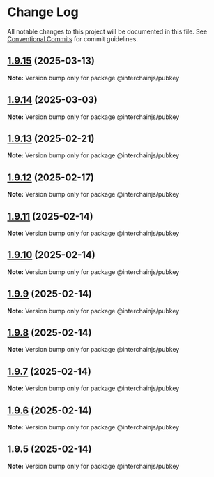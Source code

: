# Change Log

All notable changes to this project will be documented in this file.
See [Conventional Commits](https://conventionalcommits.org) for commit guidelines.

## [1.9.15](https://github.com/hyperweb-io/interchainjs/compare/@interchainjs/pubkey@1.9.14...@interchainjs/pubkey@1.9.15) (2025-03-13)

**Note:** Version bump only for package @interchainjs/pubkey

## [1.9.14](https://github.com/hyperweb-io/interchainjs/compare/@interchainjs/pubkey@1.9.13...@interchainjs/pubkey@1.9.14) (2025-03-03)

**Note:** Version bump only for package @interchainjs/pubkey

## [1.9.13](https://github.com/hyperweb-io/interchainjs/compare/@interchainjs/pubkey@1.9.12...@interchainjs/pubkey@1.9.13) (2025-02-21)

**Note:** Version bump only for package @interchainjs/pubkey

## [1.9.12](https://github.com/hyperweb-io/interchainjs/compare/@interchainjs/pubkey@1.9.11...@interchainjs/pubkey@1.9.12) (2025-02-17)

**Note:** Version bump only for package @interchainjs/pubkey

## [1.9.11](https://github.com/hyperweb-io/interchainjs/compare/@interchainjs/pubkey@1.9.10...@interchainjs/pubkey@1.9.11) (2025-02-14)

**Note:** Version bump only for package @interchainjs/pubkey

## [1.9.10](https://github.com/hyperweb-io/interchainjs/compare/@interchainjs/pubkey@1.9.9...@interchainjs/pubkey@1.9.10) (2025-02-14)

**Note:** Version bump only for package @interchainjs/pubkey

## [1.9.9](https://github.com/hyperweb-io/interchainjs/compare/@interchainjs/pubkey@1.9.8...@interchainjs/pubkey@1.9.9) (2025-02-14)

**Note:** Version bump only for package @interchainjs/pubkey

## [1.9.8](https://github.com/hyperweb-io/interchainjs/compare/@interchainjs/pubkey@1.9.7...@interchainjs/pubkey@1.9.8) (2025-02-14)

**Note:** Version bump only for package @interchainjs/pubkey

## [1.9.7](https://github.com/hyperweb-io/interchainjs/compare/@interchainjs/pubkey@1.9.6...@interchainjs/pubkey@1.9.7) (2025-02-14)

**Note:** Version bump only for package @interchainjs/pubkey

## [1.9.6](https://github.com/hyperweb-io/interchainjs/compare/@interchainjs/pubkey@1.9.5...@interchainjs/pubkey@1.9.6) (2025-02-14)

**Note:** Version bump only for package @interchainjs/pubkey

## 1.9.5 (2025-02-14)

**Note:** Version bump only for package @interchainjs/pubkey
